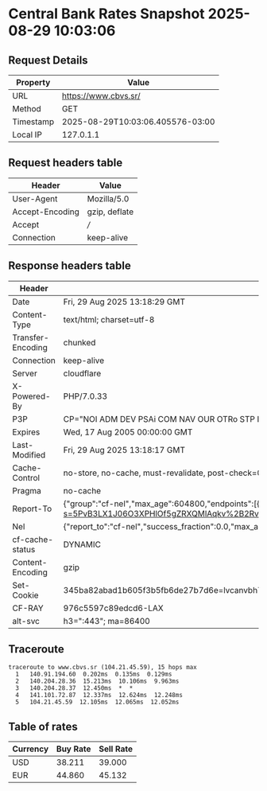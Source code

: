# Central Bank Rates Snapshot 2025-08-29 10:03:06
## Request Details

| Property | Value |
|----------|-------|
| URL | https://www.cbvs.sr/ |
| Method | GET |
| Timestamp | 2025-08-29T10:03:06.405576-03:00 |
| Local IP | 127.0.1.1 |
    
## Request headers table

| Header | Value |
|--------|-------|
| User-Agent | Mozilla/5.0 |
| Accept-Encoding | gzip, deflate |
| Accept | */* |
| Connection | keep-alive |

    
## Response headers table
| Header | Value |
|--------|-------|
| Date | Fri, 29 Aug 2025 13:18:29 GMT |
| Content-Type | text/html; charset=utf-8 |
| Transfer-Encoding | chunked |
| Connection | keep-alive |
| Server | cloudflare |
| X-Powered-By | PHP/7.0.33 |
| P3P | CP="NOI ADM DEV PSAi COM NAV OUR OTRo STP IND DEM" |
| Expires | Wed, 17 Aug 2005 00:00:00 GMT |
| Last-Modified | Fri, 29 Aug 2025 13:18:17 GMT |
| Cache-Control | no-store, no-cache, must-revalidate, post-check=0, pre-check=0 |
| Pragma | no-cache |
| Report-To | {"group":"cf-nel","max_age":604800,"endpoints":[{"url":"https://a.nel.cloudflare.com/report/v4?s=5PvB3LX1J06O3XPHlOf5gZRXQMlAqkv%2B2RvZAk6BBSn%2FupmAEdhrMmlKMdrVTrRcOCTi7F%2Fr5vthzg9ELCna8cGBAzkIgI80ZSBh"}]} |
| Nel | {"report_to":"cf-nel","success_fraction":0.0,"max_age":604800} |
| cf-cache-status | DYNAMIC |
| Content-Encoding | gzip |
| Set-Cookie | 345ba82abad1b605f3b5fb6de27b7d6e=lvcanvbh7a282vrb8s18ekgah3; HttpOnly; Path=/ |
| CF-RAY | 976c5597c89edcd6-LAX |
| alt-svc | h3=":443"; ma=86400 |

## Traceroute 

```
traceroute to www.cbvs.sr (104.21.45.59), 15 hops max
  1   140.91.194.60  0.202ms  0.135ms  0.129ms 
  2   140.204.28.36  15.213ms  10.106ms  9.963ms 
  3   140.204.28.37  12.450ms  *  * 
  4   141.101.72.87  12.337ms  12.624ms  12.248ms 
  5   104.21.45.59  12.105ms  12.065ms  12.052ms 

```


## Table of rates

| Currency | Buy Rate | Sell Rate |
|----------|----------|-----------|
| USD | 38.211 | 39.000 |
| EUR | 44.860 | 45.132 |

